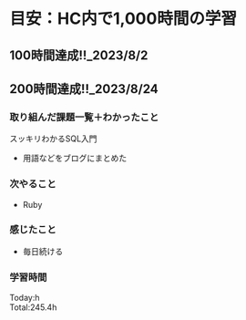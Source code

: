# 目安：HC内で1,000時間の学習
## 100時間達成!!_2023/8/2<br>
## 200時間達成!!_2023/8/24<br>

### 取り組んだ課題一覧＋わかったこと

スッキリわかるSQL入門
- 用語などをブログにまとめた

### 次やること
- Ruby
### 感じたこと
- 毎日続ける
### 学習時間
Today:h<br>
Total:245.4h
